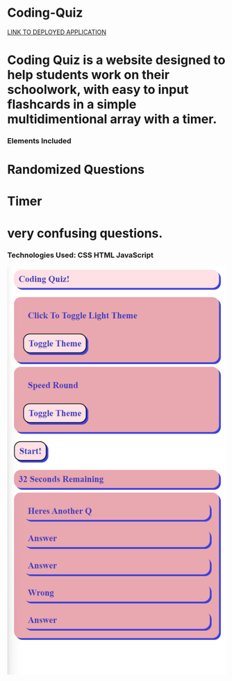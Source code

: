 # Coding-Quiz
[LINK TO DEPLOYED APPLICATION](https://youraveragecat.github.io/Coding-Quiz/)
# Coding Quiz is a website designed to help students work on their schoolwork, with easy to input flashcards in a simple multidimentional array with a timer.
### Elements Included
# Randomized Questions
# Timer
# very confusing questions.

### Technologies Used: CSS HTML JavaScript

![Screenshot!](./assets/Screenshot%202022-06-04%20225545.png)